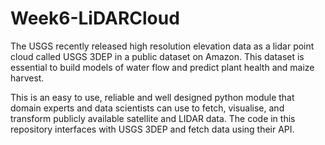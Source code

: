 # Week6-LiDARCloud

<p>The USGS recently released high resolution elevation data as a lidar point cloud called USGS 3DEP in a public dataset on Amazon. This dataset is essential to build models of water flow and predict plant health and maize harvest. 

This is an easy to use, reliable and well designed python module that domain experts and data scientists can use to fetch, visualise, and transform publicly available satellite and LIDAR data. The code in this repository interfaces with USGS 3DEP and fetch data using their API.  
</p>

